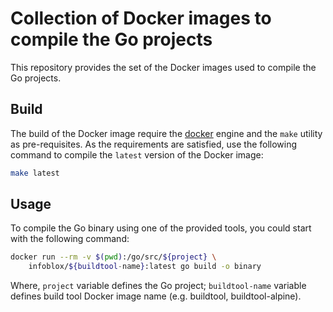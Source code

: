 # Collection of Docker images to compile the Go projects

This repository provides the set of the Docker images used to compile the Go projects.

## Build

The build of the Docker image require the [docker](https://docs.docker.com/engine/installation/)
engine and the ```make``` utility as pre-requisites. As the requirements are satisfied, use the
following command to compile the ```latest``` version of the Docker image:
```sh
make latest
```

## Usage

To compile the Go binary using one of the provided tools, you could start with the following
command:
```sh
docker run --rm -v $(pwd):/go/src/${project} \
    infoblox/${buildtool-name}:latest go build -o binary
```
Where,
```project``` variable defines the Go project;
```buildtool-name``` variable defines build tool Docker image name (e.g. buildtool, buildtool-alpine).
